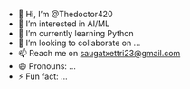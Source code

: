 - 👋 Hi, I’m @Thedoctor420
- 👀 I’m interested in AI/ML
- 🌱 I’m currently learning Python
- 💞️ I’m looking to collaborate on ...
- 📫 Reach me on saugatxettri23@gmail.com
- 😄 Pronouns: ...
- ⚡ Fun fact: ...

<!---
Thedoctor420/Thedoctor420 is a ✨ special ✨ repository because its `README.md` (this file) appears on your GitHub profile.
You can click the Preview link to take a look at your changes.
--->
